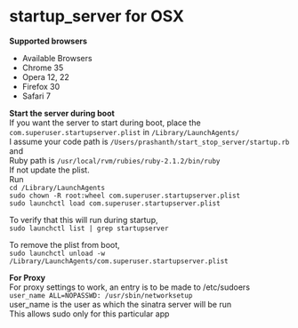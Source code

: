 startup_server for OSX 
==============  

**Supported browsers**  
 - Available Browsers  
 - Chrome 35  
 - Opera 12, 22  
 - Firefox 30  
 - Safari 7  
  
**Start the server during boot**    
If you want the server to start during boot, place the `com.superuser.startupserver.plist` in `/Library/LaunchAgents/`  
I assume your code path is `/Users/prashanth/start_stop_server/startup.rb` and  
Ruby path is `/usr/local/rvm/rubies/ruby-2.1.2/bin/ruby`  
If not update the plist.  
Run  
`cd /Library/LaunchAgents`  
`sudo chown -R root:wheel com.superuser.startupserver.plist`  
`sudo launchctl load com.superuser.startupserver.plist`  

To verify that this will run during startup,  
`sudo launchctl list | grep startupserver`  
  
To remove the plist from boot,  
`sudo launchctl unload -w /Library/LaunchAgents/com.superuser.startupserver.plist`  

**For Proxy**  
For proxy settings to work, an entry is to be made to /etc/sudoers  
`user_name ALL=NOPASSWD: /usr/sbin/networksetup`  
user_name is the user as which the sinatra server will be run  
This allows sudo only for this particular app
